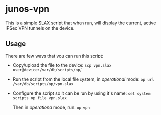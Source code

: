 # junos-vpn #

This is a simple [SLAX][1] script that when run, will display the current, active IPSec VPN tunnels on the device.

## Usage ##

There are few ways that you can run this script:

* Copy/upload the file to the device:
    `scp vpn.slax user@device:/var/db/scripts/op/`

* Run the script from the local file system, in *_operational_* mode:
    `op url /var/db/scripts/op/vpn.slax`

* Configure the script so it can be run by using it's name:
    `set system scripts op file vpn.slax`

    Then in *_operationa_* mode, run:
    `op vpn`

[1]: http://code.google.com/p/libslax   "SLAX"
